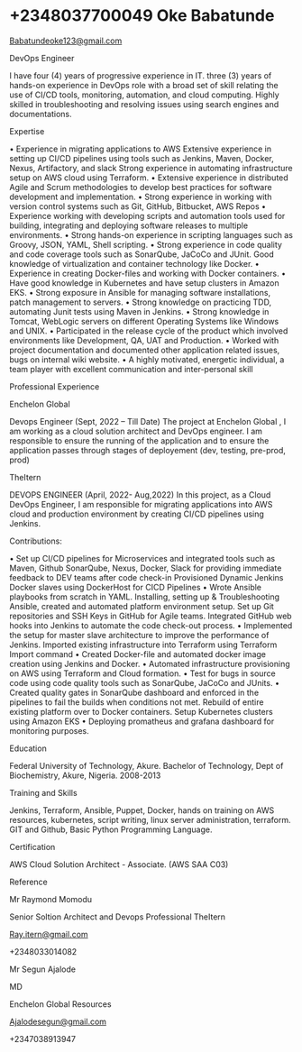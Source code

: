 # +2348037700049 Oke Babatunde

Babatundeoke123@gmail.com 

DevOps Engineer

I have four (4) years of progressive experience in IT. three (3) years of hands-on 
experience in DevOps role with a broad set of skill relating the use of CI/CD tools, 
monitoring, automation, and cloud computing.
Highly skilled in troubleshooting and resolving issues using search engines and 
documentations.

Expertise

• Experience in migrating applications to AWS Extensive experience in setting up 
CI/CD pipelines using tools such as Jenkins, Maven, Docker, Nexus, Artifactory, 
and slack Strong experience in automating infrastructure setup on AWS cloud 
using Terraform.
• Extensive experience in distributed Agile and Scrum methodologies to develop 
best practices for software development and implementation.
• Strong experience in working with version control systems such as Git, GitHub, 
Bitbucket, AWS Repos 
• Experience working with developing scripts and automation tools used for 
building, integrating and deploying software releases to multiple environments. 
• Strong hands-on experience in scripting languages such as Groovy, JSON, YAML, 
Shell scripting. 
• Strong experience in code quality and code coverage tools such as SonarQube, 
JaCoCo and JUnit. Good knowledge of virtualization and container technology like 
Docker. 
• Experience in creating Docker-files and working with Docker containers. 
• Have good knowledge in Kubernetes and have setup clusters in Amazon EKS. 
• Strong exposure in Ansible for managing software installations, patch 
management to servers.
• Strong knowledge on practicing TDD, automating Junit tests using Maven in 
Jenkins.
• Strong knowledge in Tomcat, WebLogic servers on different Operating Systems 
like Windows and UNIX.
• Participated in the release cycle of the product which involved environments 
like Development, QA, UAT and Production. 
• Worked with project documentation and documented other application related 
issues, bugs on internal wiki website.
• A highly motivated, energetic individual, a team player with excellent 
communication and inter-personal skill


Professional Experience

Enchelon Global

Devops Engineer (Sept, 2022 – Till Date)
The project at Enchelon Global , I am working as a cloud solution architect and DevOps engineer. I 
am responsible to ensure the running of the application and to ensure the application passes 
through stages of deployement (dev, testing, pre-prod, prod)

TheItern

DEVOPS ENGINEER (April, 2022- Aug,2022)
In this project, as a Cloud DevOps Engineer, I am responsible for migrating applications 
into AWS cloud and production environment by creating CI/CD pipelines using Jenkins.

Contributions:

• Set up CI/CD pipelines for Microservices and integrated tools such as Maven, Github 
SonarQube, Nexus, Docker, Slack for providing immediate feedback to DEV teams after code 
check-in Provisioned Dynamic Jenkins Docker slaves using DockerHost for CICD Pipelines 
• Wrote Ansible playbooks from scratch in YAML. Installing, setting up & Troubleshooting 
Ansible, created and automated platform environment setup. Set up Git repositories and SSH 
Keys in GitHub for Agile teams. Integrated GitHub web hooks into Jenkins to automate the 
code check-out process. 
• Implemented the setup for master slave architecture to improve the performance of Jenkins. 
Imported existing infrastructure into Terraform using Terraform Import command 
• Created Docker-file and automated docker image creation using Jenkins and Docker. 
• Automated infrastructure provisioning on AWS using Terraform and Cloud formation.
• Test for bugs in source code using code quality tools such as SonarQube, JaCoCo and JUnits. 
• Created quality gates in SonarQube dashboard and enforced in the pipelines to fail the builds 
when conditions not met. Rebuild of entire existing platform over to Docker containers. 
Setup Kubernetes clusters using Amazon EKS
• Deploying promatheus and grafana dashboard for monitoring purposes.


Education

Federal University of Technology, Akure. 
Bachelor of Technology, Dept of Biochemistry, Akure, Nigeria. 2008-2013

Training and Skills

Jenkins, Terraform, Ansible, Puppet, Docker, hands on training on AWS resources, kubernetes, script 
writing, linux server administration, terraform. GIT and Github, Basic Python Programming 
Language.

Certification 

AWS Cloud Solution Architect - Associate.  (AWS SAA C03)


Reference

Mr Raymond Momodu

Senior Soltion Architect and Devops Professional
TheItern

Ray.itern@gmail.com

+2348033014082


Mr Segun Ajalode

MD

Enchelon Global Resources

Ajalodesegun@gmail.com

+2347038913947
